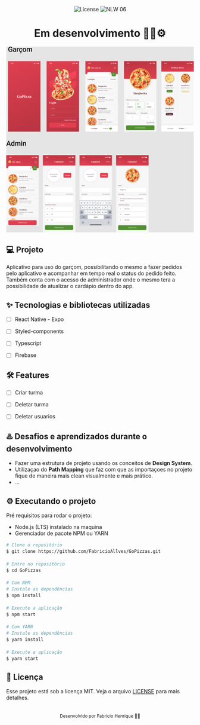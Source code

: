 <p align="center">
  <img alt="License" src="https://img.shields.io/static/v1?label=license&message=MIT&color=5636D3&labelColor=0A1033">

 <img src="https://img.shields.io/static/v1?label=Ignite&message=ReactNative&color=5636D3&labelColor=0A1033" alt="NLW 06" />
</p>


<h1 align="center">Em desenvolvimento 🧑‍💻⚙️</h1>

<img alt="gif-cell" src="https://github.com/FabricioAllves/GoPizzas/blob/main/src/assets/Readme.png">


## 💻 Projeto
<!-- OQUE E´? -->
Aplicativo para uso do garçom, possibilitando o mesmo a fazer pedidos pelo aplicativo e acompanhar em tempo real o status do pedido feito.
Também conta com o acesso de administrador onde o mesmo tera a possibilidade de atualizar o cardápio dentro do app.


<!-- QUAIS TECNOLOGIA USEI? -->
## ✨ Tecnologias e bibliotecas utilizadas

- [ ] React Native - Expo
- [ ] Styled-components
- [ ] Typescript
- [ ] Firebase



<!-- QUAL É O PROBLEMA QUE ESSE PROJETO RESOLVE E OQUE ELE FAZ? -->
## :hammer_and_wrench: Features 

- [ ] Criar turma
- [ ] Deletar turma
- [ ] Deletar usuarios


## ♨️ Desafios e aprendizados durante o desenvolvimento
- Fazer uma estrutura de projeto usando os conceitos de **Design System**.
- Utilizaçao do **Path Mapping** que faz com que as importaçoes no projeto fique de maneira mais clean visualmente e mais prático.
- ...


## ⚙️ Executando o projeto
Pré requisitos para rodar o projeto:
- Node.js (LTS) instalado na maquina
- Gerenciador de pacote NPM ou YARN



```bash
# Clone o repositório
$ git clone https://github.com/FabricioAllves/GoPizzas.git

# Entre no repositório
$ cd GoPizzas

# Com NPM
# Instale as dependências
$ npm install

# Execute a aplicação
$ npm start

# Com YARN
# Instale as dependências
$ yarn install

# Execute a aplicação
$ yarn start
```






## 📄 Licença

Esse projeto está sob a licença MIT. Veja o arquivo [LICENSE](LICENSE.md) para mais detalhes.

<br />

<div align="center">
  <small>Desenvolvido por Fabricio Henrique 🧑‍💻</small>
</div>